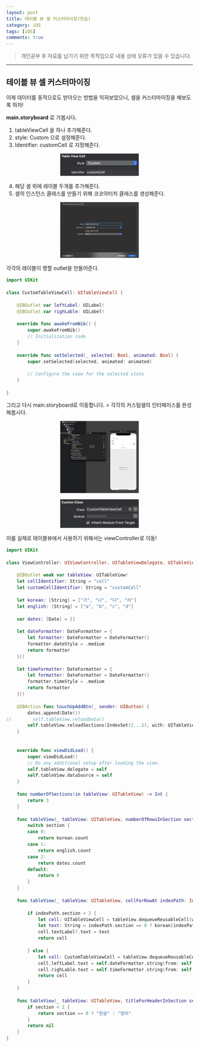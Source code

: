 ```yaml
---
layout: post
title: 테이블 뷰 셀 커스터마이징(연습)
category: iOS
tags: [iOS]
comments: true
---
```


> 개인공부 후 자료를 남기기 위한 목적임으로 내용 상에 오류가 있을 수 있습니다.    

<hr>

## 테이블 뷰 셀 커스터마이징

이제 데이터를 동적으로도 받아오는 방법을 익혀보았으니, 셀을 커스터마이징을 해보도록 하자!

**main.storyboard** 로 가봅시다.

1. tableViewCell 을 하나 추가해준다.
2. style: Custom 으로 설정해준다.
3. Identifier: customCell 로 지정해준다.

<center>
<figure>
<img src="/assets/post-img/iOS/46.png" alt="" width="50%">
</figure>
</center>

4. 해당 셀 위에 레이블 두개를 추가해준다.
5. 셀의 인스턴스 클래스를 만들기 위해 코코아터치 클래스를 생성해준다.

<center>
<figure>
<img src="/assets/post-img/iOS/47.png" alt="" width="50%">
</figure>
</center>

각각의 레이블이 행할 outlet을 만들어준다.


```swift
import UIKit

class CustomTableViewCell: UITableViewCell {

    @IBOutlet var leftLabel: UILabel!
    @IBOutlet var righLable: UILabel!

    override func awakeFromNib() {
        super.awakeFromNib()
        // Initialization code
    }

    override func setSelected(_ selected: Bool, animated: Bool) {
        super.setSelected(selected, animated: animated)

        // Configure the view for the selected state
    }

}
```

그리고 다시 main.storyboard로 이동합니다. > 각각의 커스텀셀의 인터페이스를 완성해봅시다.

<center>
<figure>
<img src="/assets/post-img/iOS/48.png" alt="" width="50%">
</figure>
</center>
<center>
<figure>
<img src="/assets/post-img/iOS/49.png" alt="" width="50%">
</figure>
</center>


이를 실제로 테이블뷰에서 사용하기 위해서는 viewController로 이동!

```swift
import UIKit

class ViewController: UIViewController, UITableViewDelegate, UITableViewDataSource {

    @IBOutlet weak var tableView: UITableView!
    let cellIdentifier: String = "cell"
    let customCellIdentifier: String = "customCell"

    let korean: [String] = ["가", "나", "다", "라"]
    let english: [String] = ["a", "b", "c", "d"]

    var dates: [Date] = []

    let dateFormatter: DateFormatter = {
        let formatter: DateFormatter = DateFormatter()
        formatter.dateStyle = .medium
        return formatter
    }()

    let timeFormatter: DateFormatter = {
        let formatter: DateFormatter = DateFormatter()
        formatter.timeStyle = .medium
        return formatter
    }()

    @IBAction func touchUpAddBtn(_ sender: UIButton) {
        dates.append(Date())
//        self.tableView.reloadData()
        self.tableView.reloadSections(IndexSet(2...2), with: UITableView.RowAnimation.automatic)
    }


    override func viewDidLoad() {
        super.viewDidLoad()
        // Do any additional setup after loading the view.
        self.tableView.delegate = self
        self.tableView.dataSource = self
    }

    func numberOfSections(in tableView: UITableView) -> Int {
        return 3
    }

    func tableView(_ tableView: UITableView, numberOfRowsInSection section: Int) -> Int {
        switch section {
        case 0:
            return korean.count
        case 1:
            return english.count
        case 2:
            return dates.count
        default:
            return 0
        }
    }
    
    func tableView(_ tableView: UITableView, cellForRowAt indexPath: IndexPath) -> UITableViewCell {

        if indexPath.section < 2 {
            let cell: UITableViewCell = tableView.dequeueReusableCell(withIdentifier: self.cellIdentifier, for: indexPath)
            let text: String = indexPath.section == 0 ? korean[indexPath.row] : english[indexPath.row]
            cell.textLabel?.text = text
            return cell

        } else {
            let cell: CustomTableViewCell = tableView.dequeueReusableCell(withIdentifier: self.customCellIdentifier, for: indexPath) as! CustomTableViewCell
            cell.leftLabel.text = self.dateFormatter.string(from: self.dates[indexPath.row])
            cell.righLable.text = self.timeFormatter.string(from: self.dates[indexPath.row])
            return cell
        }
    }

    func tableView(_ tableView: UITableView, titleForHeaderInSection section: Int) -> String? {
        if section < 2 {
            return section == 0 ? "한글" : "영어"
        }
        return nil
    }
}
```
